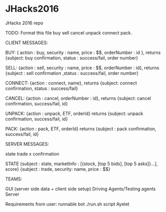 # JHacks2016
JHacks 2016 repo

TODO: Format this file
buy 
sell
cancel
unpack
connect
pack.


CLIENT MESSAGES:

BUY:
{ action : buy, security : name, price : $$, orderNumber : id }, returns {subject: buy confirmation, status : success/fail,  order number}

SELL:
{action : sell, security : name, price : $$, orderNumber : id}, returns {subject : sell confirmation ,status : success/fail, order number}

CONNECT:
{action : connect, name}, returns {subject: connect confirmation, status : success/fail}

CANCEL:
{action : cancel, orderNumber : id}, returns {subject: cancel confirmation, success/fail, id}

UNPACK:
{action : unpack, ETF, orderId} returns {subject: unpack confirmation, success/fail, id}

PACK:
{action : pack, ETF, orderId} returns {subject : pack confirmation, success/fail, id}

SERVER MESSAGES:

state
trade
x confirmation


STATE
{subject : state, marketInfo : [{stock, [top 5 bids], [top 5 asks]}…], score}
{subject : trade, security: name, price : $$}


TEAMS:

GUI (server side data + client side setup)
Driving Agents/Testing agents
Server



Requirements from user: 
runnable bot
./run.sh script 
Ayelet

